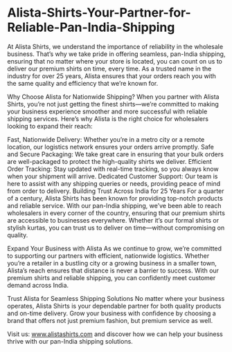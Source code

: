 # Alista-Shirts-Your-Partner-for-Reliable-Pan-India-Shipping
At Alista Shirts, we understand the importance of reliability in the wholesale business. That’s why we take pride in offering seamless, pan-India shipping, ensuring that no matter where your store is located, you can count on us to deliver our premium shirts on time, every time. As a trusted name in the industry for over 25 years, Alista ensures that your orders reach you with the same quality and efficiency that we’re known for.

Why Choose Alista for Nationwide Shipping?
When you partner with Alista Shirts, you’re not just getting the finest shirts—we’re committed to making your business experience smoother and more successful with reliable shipping services. Here’s why Alista is the right choice for wholesalers looking to expand their reach:

Fast, Nationwide Delivery: Whether you’re in a metro city or a remote location, our logistics network ensures your orders arrive promptly.
Safe and Secure Packaging: We take great care in ensuring that your bulk orders are well-packaged to protect the high-quality shirts we deliver.
Efficient Order Tracking: Stay updated with real-time tracking, so you always know when your shipment will arrive.
Dedicated Customer Support: Our team is here to assist with any shipping queries or needs, providing peace of mind from order to delivery.
Building Trust Across India for 25 Years
For a quarter of a century, Alista Shirts has been known for providing top-notch products and reliable service. With our pan-India shipping, we’ve been able to reach wholesalers in every corner of the country, ensuring that our premium shirts are accessible to businesses everywhere. Whether it’s our formal shirts or stylish kurtas, you can trust us to deliver on time—without compromising on quality.

Expand Your Business with Alista
As we continue to grow, we’re committed to supporting our partners with efficient, nationwide logistics. Whether you’re a retailer in a bustling city or a growing business in a smaller town, Alista’s reach ensures that distance is never a barrier to success. With our premium shirts and reliable shipping, you can confidently meet customer demand across India.

Trust Alista for Seamless Shipping Solutions
No matter where your business operates, Alista Shirts is your dependable partner for both quality products and on-time delivery. Grow your business with confidence by choosing a brand that offers not just premium fashion, but premium service as well.

Visit us: www.alistashirts.com and discover how we can help your business thrive with our pan-India shipping solutions.
